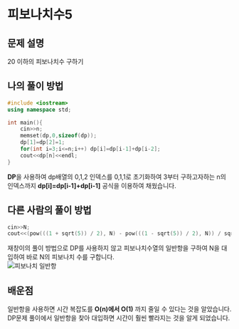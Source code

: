 피보나치수5 
=========

## 문제 설명

20 이하의 피보나치수 구하기 


## 나의 풀이 방법

```c++
#include <iostream>
using namespace std;

int main(){
    cin>>n;
    memset(dp,0,sizeof(dp));
    dp[1]=dp[2]=1;
    for(int i=3;i<=n;i++) dp[i]=dp[i-1]+dp[i-2];
    cout<<dp[n]<<endl;
}
```
**DP**을 사용하여 dp배열의 0,1,2 인덱스를 0,1,1로 초기화하여
3부터 구하고자하는 n의 인덱스까지 **dp[i]=dp[i-1]+dp[i-1]** 공식을 이용하여 채웠습니다. 

## 다른 사람의 풀이 방법
```c++
cin>>N;
cout<<(pow(((1 + sqrt(5)) / 2), N) - pow(((1 - sqrt(5)) / 2), N)) / sqrt(5))<<endl;
```
재창이의 풀이 방법으로 DP를 사용하지 않고 피보나치수열의 일반항을 구하여 N을 대입하여 바로 N의 피보나치 수를 구합니다.  
![피보나치 일반항](https://steemitimages.com/1280x0/https://steemitimages.com/DQmV9zKqXg25D5xjmEHk3t26x9ztFVGBEMxBn9N6Ggm1a7X/image.png)

## 배운점 
일반항을 사용하면 시간 복잡도를 **O(n)에서 O(1)** 까지 줄일 수 있다는 것을 알았습니다. 
DP문제 풀이에서 일반항을 찾아 대입하면 시간이 훨씬 빨라지는 것을 알게 되었습니다. 
